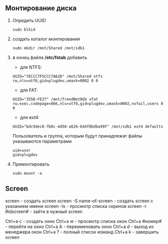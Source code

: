 ## Монтирование диска

1. Опредить UUID   
    ```
    sudo blkid
    ```

2. создать каталог монтирования 
    ```
    sudo mkdir /mnt/Shared /mnt/sdb1
    ```

3. в конец файла **/etc/fstab** добавить 
    - для NTFS:
    ```
    UUID="7ECCC7F5CCC7A62D" /mnt/Shared ntfs rw,nls=utf8,gid=plugdev,umask=0002 0 0
    ```

    - для FAT:
    
    ``` 
    UUID="355B-FE37" /mnt/TrendNet8Gb vfat rw,exec,codepage=866,nls=utf8,gid=plugdev,umask=0002,nofail,users 0 0
    ```
    - для ext4:
    
    ```
    UUID="bdc9dec8-7b0c-4d58-a626-644f8bdba99f" /mnt/sdb1 ext4 defaults
    ```
    
    Пользователь и группа, которым будут принадлежат файлы указываются параметрами
    ```
    uid=user 
    gid=plugdev
    ```
4. Примонтировать
    ```
    sudo mount -a
    ```

## Screen
screen - создать screen 
screen -S name-of-screen - создать screen с указанием имени
screen -ls - просмотр списка скринов
screen -r #idscreen# - зайти в нужный screen

Ctrl+a с - создать окно
Ctrl+a w - просмотр списка окон
Ctrl+a #номер# - перейти на окно
Ctrl+a A - переименовать окно
Ctrl+a d - выход из менеджера окон
Ctrl+a ? - полный список команд
Ctrl+a k - завершить screen
